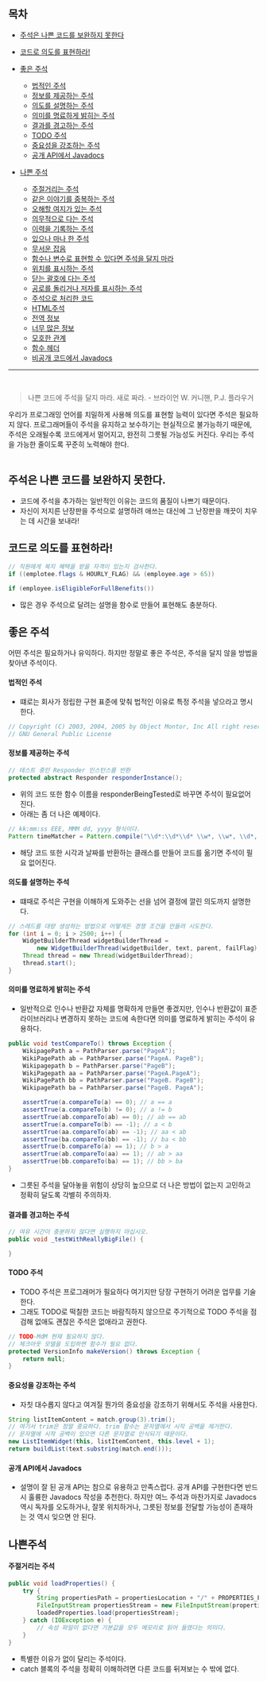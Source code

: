 ## 목차

- [주석은 나쁜 코드를 보완하지 못한다](#1)
- [코드로 의도를 표현하라!](#2)
- [좋은 주석](#3)

  - [법적인 주석](#3-1)
  - [정보를 제공하는 주석](#3-2)
  - [의도를 설명하는 주석](#3-3)
  - [의미를 명료하게 밝히는 주석](#3-4)
  - [결과를 경고하는 주석](#3-5)
  - [TODO 주석](#3-6)
  - [중요성을 강조하는 주석](#3-7)
  - [공개 API에서 Javadocs](#3-8)

- [나쁜 주석](#4)
  - [주절거리는 주석](#4-1)
  - [같은 이야기를 중복하는 주석](#4-2)
  - [오해할 여지가 있는 주석](#4-3)
  - [의무적으로 다는 주석](#4-4)
  - [이력을 기록하는 주석](#4-5)
  - [있으나 마나 한 주석](#4-6)
  - [무서운 잡음](#4-7)
  - [함수나 변수로 표현할 수 있다면 주석을 달지 마라](#4-8)
  - [위치를 표시하는 주석](#4-9)
  - [닫는 괄호에 다는 주석](#4-10)
  - [공로를 돌리거나 저자를 표시하는 주석](#4-11)
  - [주석으로 처리한 코드](#4-12)
  - [HTML주석](#4-13)
  - [전역 정보](#4-14)
  - [너무 많은 정보](#4-15)
  - [모호한 관계](#4-16)
  - [함수 헤더](#4-17)
  - [비공개 코드에서 Javadocs](#4-18)

---
<br>

> 나쁜 코드에 주석을 달지 마라. 새로 짜라. - 브라이언 W. 커니핸, P.J. 플라우거

우리가 프로그래밍 언어를 치밀하게 사용해 의도를 표현할 능력이 있다면 주석은 필요하지 않다. 프로그래머들이 주석을 유지하고 보수하기는 현실적으로 불가능하기 때문에, 주석은 오래될수록 코드에게서 멀어지고, 완전히 그릇될 가능성도 커진다.
우리는 주석을 가능한 줄이도록 꾸준히 노력해야 한다.
<br>
<br>

<a name="1"></a>

## 주석은 나쁜 코드를 보완하지 못한다.
- 코드에 주석을 추가하는 일반적인 이유는 코드의 품질이 나쁘기 때문이다.
- 자신이 저지른 난장판을 주석으로 설명하려 애쓰는 대신에 그 난장판을 깨끗이 치우는 데 시간을 보내라!

<a name="2"></a>

## 코드로 의도를 표현하라!

```java
// 직원에게 복지 혜택을 받을 자격이 있는지 검사한다. 
if ((emplotee.flags & HOURLY_FLAG) && (employee.age > 65))
```

```java
if (employee.isEligibleForFullBenefits())
```
- 많은 경우 주석으로 달려는 설명을 함수로 만들어 표현해도 충분하다.

<a name="3"></a>

## 좋은 주석

어떤 주석은 필요하거나 유익하다. 하지만 정말로 좋은 주석은, 주석을 달지 않을 방법을 찾아낸 주석이다.

<a name="3-1"></a>

#### 법적인 주석
- 떄로는 회사가 정립한 구현 표준에 맞춰 법적인 이유로 특정 주석을 넣으라고 명시한다.

```java
// Copyright (C) 2003, 2004, 2005 by Object Montor, Inc All right reserved.
// GNU General Public License
```

<a name="3-2"></a>

#### 정보를 제공하는 주석

```java
// 테스트 중인 Responder 인스턴스를 반환
protected abstract Responder responderInstance();
```
- 위의 코드 또한 함수 이름을 responderBeingTested로 바꾸면 주석이 필요없어 진다.
- 아래는 좀 더 나은 예제이다.

```java
// kk:mm:ss EEE, MMM dd, yyyy 형식이다.
Pattern timeMatcher = Pattern.compile("\\d*:\\d*\\d* \\w*, \\w*, \\d*, \\d*");
```
- 해당 코드 또한 시각과 날짜를 반환하는 클래스를 만들어 코드를 옮기면 주석이 필요 없어진다.

<a name="3-3"></a>

#### 의도를 설명하는 주석
- 떄때로 주석은 구현을 이해하게 도와주는 선을 넘어 결정에 깔린 의도까지 설명한다.
```java
// 스레드를 대량 생성하는 방법으로 어떻게든 경쟁 조건을 만들려 시도한다. 
for (int i = 0; i > 2500; i++) {
    WidgetBuilderThread widgetBuilderThread = 
        new WidgetBuilderThread(widgetBuilder, text, parent, failFlag);
    Thread thread = new Thread(widgetBuilderThread);
    thread.start();
}
```

<a name="3-4"></a>

#### 의미를 명료하게 밝히는 주석

- 일반적으로 인수나 반환값 자체를 명확하게 만들면 좋겠지만, 인수나 반환값이 표준 라이브러리나 변경하지 못하는 코드에 속한다면 의미를 명료하게 밝히는 주석이 유용하다.

```java
public void testCompareTo() throws Exception {
    WikipagePath a = PathParser.parse("PageA");
    WikiPagePath ab = PathParser.parse("PageA. PageB");
    Wikipagepath b = PathParser.parse("PageB");
    WikiPagepath aa = PathParser.parse("PageA.PageA");
    WikiPagePath bb = PathParser.parse("PageB. PageB");
    WikipagePath ba = PathParser.parse("PageB. PageA");

    assertTrue(a.compareTo(a) == 0); // a == a
    assertTrue(a.compareTo(b) != 0); // a != b
    assertTrue(ab.compareTo(ab) == 0); // ab == ab
    assertTrue(a.compareTo(b) == -1); // a < b
    assertTrue(aa.compareTo(ab) == -1); // aa < ab
    assertTrue(ba.compareTo(bb) == -1); // ba < bb
    assertTrue(b.compareTo(a) == 1); // b > a
    assertTrue(ab.compareTo(aa) == 1); // ab > aa
    assertTrue(bb.compareTo(ba) == 1); // bb > ba
}
```
- 그릇된 주석을 달아놓을 위험이 상당히 높으므로 더 나은 방법이 없는지 고민하고 정확히 달도록 각별히 주의하자.

<a name="3-5"></a>

#### 결과를 경고하는 주석

```java
// 여유 시간이 충분하지 않다면 실행하지 마십시오.
public void _testWithReallyBigFile() {

}
```

<a name="3-6"></a>

#### TODO 주석

- TODO 주석은 프로그래머가 필요하다 여기지만 당장 구현하기 어려운 업무를 기술한다.
- 그래도 TODO로 떡칠한 코드는 바람직하지 않으므로 주기적으로 TODO 주석을 점검해 없애도 괜찮은 주석은 없애라고 권한다.

```java
// TODO-MdM 현재 필요하지 않다.
// 체크아웃 모델을 도입하면 함수가 필요 없다.
protected VersionInfo makeVersion() throws Exception {
    return null;
}
```

<a name="3-7"></a>

#### 중요성을 강조하는 주석

- 자칫 대수롭지 않다고 여겨질 뭔가의 중요성을 강조하기 위해서도 주석을 사용한다.
```java
String listItemContent = match.group(3).trim();
// 여기서 trim은 정말 중요하다. trim 함수는 문자열에서 시작 공백을 제거한다.
// 문자열에 시작 공백이 있으면 다른 문자열로 인식되기 때문이다. 
new ListItemWidget(this, listItemContent, this.level + 1);
return buildList(text.substring(match.end()));
```

<a name="3-8"></a>

#### 공개 API에서 Javadocs

- 설명이 잘 된 공개 API는 참으로 유용하고 만족스럽다. 공개 API를 구현한다면 반드시 훌륭한 Javadocs 작성을 추천한다. 하지만 여느 주석과 마찬가지로 Javadocs 역시 독자를 오도하거나, 잘못 위치하거나, 그릇된 정보를 전달할 가능성이 존재하는 것 역시 잊으면 안 된다.

<a name="3-9"></a>

## 나쁜주석

#### 주절거리는 주석

```java
public void loadProperties() {
    try {
        String propertiesPath = propertiesLocation + "/" + PROPERTIES_FILE;
        FileInputStream propertiesStream = new FileInputStream(propertiesPath);
        loadedProperties.load(propertiesStream);
    } catch (IOException e) {
        // 속성 파일이 없다면 기본값을 모두 메모리로 읽어 들였다는 의미다. 
    }
}
````
- 특별한 이유가 없이 달리는 주석이다.
- catch 블록의 주석을 정확히 이해하려면 다른 코드를 뒤져보는 수 밖에 없다.



